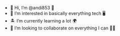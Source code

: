 - 👋 Hi, I’m @andi853 🏀
- 👀 I’m interested in basically everything tech 🖥
- 🏝 I’m currently learning a lot 🌍
- 🚀 I’m looking to collaborate on everything I can 👨‍🔧

<!---
andi853/andi853 is a ✨ special ✨ repository because its `README.md` (this file) appears on your GitHub profile.
--->
